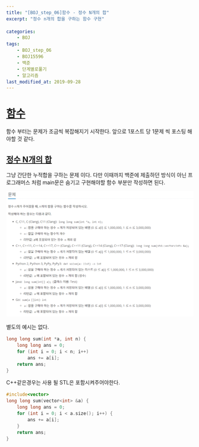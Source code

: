 ```yaml
---
title: "[BOJ_step_06]함수 - 정수 N개의 합"
excerpt: "정수 n개의 합을 구하는 함수 구현"

categories:
    - BOJ
tags:
    - BOJ_step_06
    - BOJ15596
    - 백준
    - 단계별로풀기
    - 알고리즘
last_modified_at: 2019-09-28
---
```

# [함수](https://www.acmicpc.net/step/5)
함수 부터는 문제가 조금씩 복잡해지기 시작한다. 앞으로 1포스트 당 1문제 씩 포스팅 해야할 것 같다.
  
## [정수 N개의 합](https://www.acmicpc.net/problem/15596)
그냥 간단한 누적합을 구하는 문제 이다. 다만 이때까지 백준에 제출하던 방식이 아닌 프로그래머스 처럼 main문은 숨기고 구현해야할 함수 부분만 작성하면 된다.
  
[![문제](/assets/BOJ-step/BOJ-Step06-01-img01.PNG)](/assets/BOJ-step/BOJ-Step06-01-img01.PNG)  
  
별도의 예시는 없다.
```c  
long long sum(int *a, int n) {
	long long ans = 0;
	for (int i = 0; i < n; i++)
		ans += a[i];
	return ans;
}
```  
  
C++같은경우는 사용 될 STL은 포함시켜주어야한다.
```cpp  
#include<vector>
long long sum(vector<int> &a) {
	long long ans = 0;
	for (int i = 0; i < a.size(); i++) {
		ans += a[i];
	}
	return ans;
}
```  

